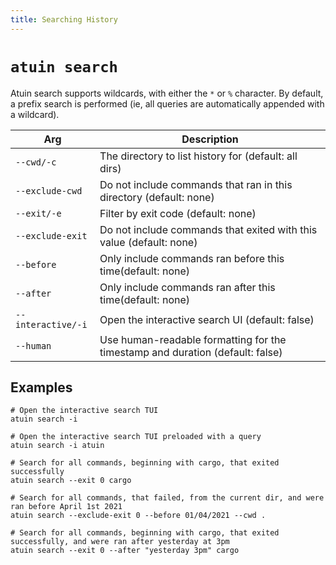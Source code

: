 ```yaml
---
title: Searching History
---
```


# `atuin search`


Atuin search supports wildcards, with either the `*` or `%` character. By
default, a prefix search is performed (ie, all queries are automatically
appended with a wildcard).

| Arg                | Description                                                                   |
| ------------------ | ----------------------------------------------------------------------------- |
| `--cwd/-c`         | The directory to list history for (default: all dirs)                         |
| `--exclude-cwd`    | Do not include commands that ran in this directory (default: none)            |
| `--exit/-e`        | Filter by exit code (default: none)                                           |
| `--exclude-exit`   | Do not include commands that exited with this value (default: none)           |
| `--before`         | Only include commands ran before this time(default: none)                     |
| `--after`          | Only include commands ran after this time(default: none)                      |
| `--interactive/-i` | Open the interactive search UI (default: false)                               |
| `--human`          | Use human-readable formatting for the timestamp and duration (default: false) |

## Examples

```
# Open the interactive search TUI
atuin search -i

# Open the interactive search TUI preloaded with a query
atuin search -i atuin

# Search for all commands, beginning with cargo, that exited successfully
atuin search --exit 0 cargo

# Search for all commands, that failed, from the current dir, and were ran before April 1st 2021
atuin search --exclude-exit 0 --before 01/04/2021 --cwd .

# Search for all commands, beginning with cargo, that exited successfully, and were ran after yesterday at 3pm
atuin search --exit 0 --after "yesterday 3pm" cargo
```
